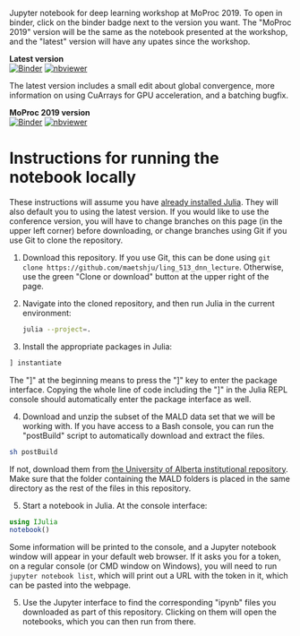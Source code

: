 Jupyter notebook for deep learning workshop at MoProc 2019. To open in binder, click on the binder badge next to the version you want. The "MoProc 2019" version will be the same as the notebook presented at the workshop, and the "latest" version will have any upates since the workshop.

**Latest version**  
[![Binder](https://mybinder.org/badge_logo.svg)](https://mybinder.org/v2/gh/maetshju/moproc2019_deep_learning_workshop/master) [![nbviewer](https://raw.githubusercontent.com/jupyter/design/master/logos/Badges/nbviewer_badge.svg)](https://nbviewer.org/github/maetshju/moproc2019_deep_learning_workshop/tree/master/)

The latest version includes a small edit about global convergence, more information on using CuArrays for GPU acceleration, and a batching bugfix.

**MoProc 2019 version**  
[![Binder](https://mybinder.org/badge_logo.svg)](https://mybinder.org/v2/gh/maetshju/moproc2019_deep_learning_workshop/final_workshop_version) [![nbviewer](https://raw.githubusercontent.com/jupyter/design/master/logos/Badges/nbviewer_badge.svg)](https://nbviewer.org/github/maetshju/moproc2019_deep_learning_workshop/tree/workshop_final/)

# Instructions for running the notebook locally

These instructions will assume you have [already installed Julia](https://julialang.org/downloads/). They will also default you to using the latest version. If you would like to use the conference version, you will have to change branches on this page (in the upper left corner) before downloading, or change branches using Git if you use Git to clone the repository.

1. Download this repository. If you use Git, this can be done using `git clone https://github.com/maetshju/ling_513_dnn_lecture`. Otherwise, use the green "Clone or download" button at the upper right of the page.

2. Navigate into the cloned repository, and then run Julia in the current environment:

	```bash
	julia --project=.
	```

3. Install the appropriate packages in Julia:

  ```julia
] instantiate
```

  The "]" at the beginning means to press the "]" key to enter the package interface. Copying the whole line of code including the "]" in the Julia REPL console should automatically enter the package interface as well.

4. Download and unzip the subset of the MALD data set that we will be working with. If you have access to a Bash console, you can run the "postBuild" script to automatically download and extract the files.

```bash
sh postBuild
```

  If not, download them from [the University of Alberta institutional repository](https://doi.org/10.7939/r3-b7v0-dy61). Make sure that the folder containing the MALD folders is placed in the same directory as the rest of the files in this repository.

5. Start a notebook in Julia. At the console interface:

  ```julia
using IJulia
notebook()
```

  Some information will be printed to the console, and a Jupyter notebook window will appear in your default web browser. If it asks you for a token, on a regular console (or CMD window on Windows), you will need to run `jupyter notebook list`, which will print out a URL with the token in it, which can be pasted into the webpage.

5. Use the Jupyter interface to find the corresponding "ipynb" files you downloaded as part of this repository. Clicking on them will open the notebooks, which you can then run from there.
